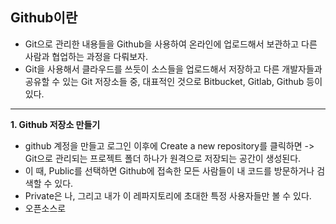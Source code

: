 ## Github이란
- Git으로 관리한 내용들을 Github을 사용하여 온라인에 업로드해서 보관하고 다른 사람과 협업하는 과정을 다뤄보자.
- Git을 사용해서 클라우드를 쓰듯이 소스들을 업로드해서 저장하고 다른 개발자들과 공유할 수 있는 Git 저장소들 중, 대표적인 것으로 Bitbucket, Gitlab, Github 등이 있다.

* * * 

**1. Github 저장소 만들기**
- github 계정을 만들고 로그인 이후에 Create a new repository를 클릭하면 -> Git으로 관리되는 프로젝트 폴더 하나가 원격으로 저장되는 공간이 생성된다.
- 이 때, Public를 선택하면 Github에 접속한 모든 사람들이 내 코드를 방문하거나 검색할 수 있다. 
- Private은 나, 그리고 내가 이 레파지토리에 초대한 특정 사용자들만 볼 수 있다.
- 오픈소스로 
